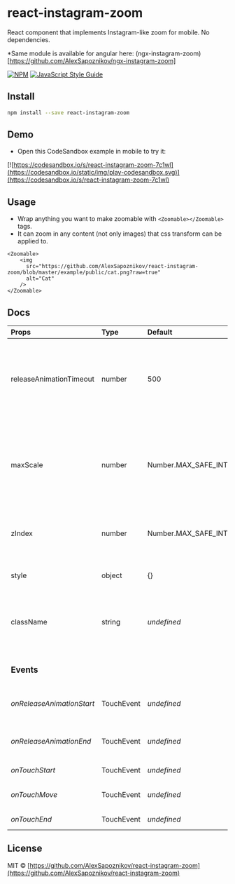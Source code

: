 # react-instagram-zoom

React component that implements Instagram-like zoom for mobile. No dependencies.

*Same module is available for angular here: (ngx-instagram-zoom)[https://github.com/AlexSapoznikov/ngx-instagram-zoom]

[![NPM](https://img.shields.io/npm/v/react-instagram-zoom.svg)](https://www.npmjs.com/package/react-instagram-zoom) [![JavaScript Style Guide](https://img.shields.io/badge/code_style-standard-brightgreen.svg)](https://standardjs.com)

## Install

```bash
npm install --save react-instagram-zoom
```

## Demo
- Open this CodeSandbox example in mobile to try it:

[![https://codesandbox.io/s/react-instagram-zoom-7c1wl](https://codesandbox.io/static/img/play-codesandbox.svg)](https://codesandbox.io/s/react-instagram-zoom-7c1wl)


## Usage
- Wrap anything you want to make zoomable with `<Zoomable></Zoomable>` tags.
- It can zoom in any content (not only images) that css transform can be applied to.

```tsx
<Zoomable>
    <img
      src="https://github.com/AlexSapoznikov/react-instagram-zoom/blob/master/example/public/cat.png?raw=true"
      alt="Cat"
    />
</Zoomable>
```

## Docs

| Props | Type | Default | Description
| :--- | :--- | :--- | :--- |
| releaseAnimationTimeout | number | 500 | Animation speed for restoring original size of the image when user lifts up fingers.
| maxScale | number | Number.MAX_SAFE_INTEGER | Max zoom. For example value of 1 won't allow zooming in, value of 2 allows to zoom up to 100%.
| zIndex | number | Number.MAX_SAFE_INTEGER | z-index that is applied when zooming in.
| style | object | {} | Allows to add style to Zoomable component.
| className | string | _undefined_ | Allows to add className to Zoomable component
| | | | |
| **<h3>Events</h3>** | | | |
| _onReleaseAnimationStart_ | TouchEvent | _undefined_ | Event when release animation starts
| _onReleaseAnimationEnd_ | TouchEvent | _undefined_ | Event when release animation ends
| _onTouchStart_ | TouchEvent | _undefined_ | Event when touch starts
| _onTouchMove_ | TouchEvent | _undefined_ | Event when touch is in process
| _onTouchEnd_ | TouchEvent | _undefined_ | Event when touch ends

## License

MIT © [https://github.com/AlexSapoznikov/react-instagram-zoom](https://github.com/AlexSapoznikov/react-instagram-zoom)
